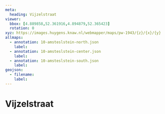 ```yaml
---
meta:
  heading: Vijzelstraat
viewer:
  bbox: [4.889858,52.361916,4.894879,52.365423]
  rotation: 0
xyz: https://images.huygens.knaw.nl/webmapper/maps/pw-1943/{z}/{x}/{y}.png
allmaps:
  - annotation: 10-amsteslstein-north.json 
    label:    
  - annotation: 10-amsteslstein-center.json 
    label:
  - annotation: 10-amsteslstein-south.json 
    label:  
geojson: 
  - filename: 
    label: 
---
```

# Vijzelstraat

